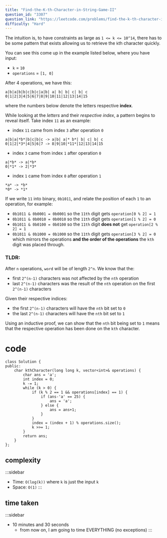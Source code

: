 ```yaml
---
title: "Find-the-K-th-Character-in-String-Game-II"
question_id: "3307"
question_link: "https://leetcode.com/problems/find-the-k-th-character-in-string-game-ii/"
difficulty: "Hard"
---
```


The intuition is, to have constraints as large as `1 <= k <= 10^14`,
there has to be some pattern that exists allowing us to retrieve the `k`th character quickly.

You can see this come up in the example listed below, where you have input:

- `k` = `10`
- `operations` = `[1, 0]`

After 4 operations, we have this:

```
a|b|a|b|b|c|b|c|a|b| a| b| b| c| b| c
0|1|2|3|4|5|6|7|8|9|10|11|12|13|14|15
```

where the numbers below denote the letters respective **index**.

While looking at the *letters* and their *respective index*, a pattern begins to reveal itself.
Take index `11` as an example:

- index `11` came from index `3` after operation `0`

```
a|b|a|*b*|b|c|b|c -> a|b| a|* b*| b| c| b| c
0|1|2|*3*|4|5|6|7 -> 8|9|10|*11*|12|13|14|15
```

- index `3` came from index `1` after operation `0`

```
a|*b* -> a|*b*
0|*1* -> 2|*3*
```

- index `1` came from index `0` after operation `1`

```
*a* -> *b* 
*0* -> *1* 
```

If we write `11` into binary, `0b1011`, and relate the position of each `1` to an operation, for example:

- `0b1011 & 0b0001 = 0b0001` so the `11th` digit gets `operation[0 % 2] = 1`
- `0b1011 & 0b0010 = 0b0010` so the `11th` digit gets `operation[1 % 2] = 0`
- `0b1011 & 0b0100 = 0b0100` so the `11th` digit **does not** get `operation[2 % 2] = 1`
- `0b1011 & 0b1000 = 0b1000` so the `11th` digit gets `operation[3 % 2] = 0`
which mirrors the operations **and the order of the operations** the `kth` digit was placed through.

### TLDR<span>:</span>

After `n` operations, `word` will be of length `2^n`. We know that the:

- first `2^(n-1)` characters was not affected by the `nth` operation
- last `2^(n-1)` characters was the result of the `nth` operation on the first `2^(n-1)` characters

Given their respective indices:

- the first `2^(n-1)` characters will have the `nth` bit set to `0`
- the last `2^(n-1)` characters will have the `nth` bit set to `1`

Using an inductive proof, we can show that the `nth` bit being set to `1` 
means that the respective operation has been done on the `kth` character.

# cod<span>e</span>

```{.cpp}
class Solution {
public:
    char kthCharacter(long long k, vector<int>& operations) {
        char ans = 'a';
        int index = 0;
        k -= 1;
        while (k > 0) {
            if (k % 2 == 1 && operations[index] == 1) {
                if (ans-'a' == 25) {
                    ans = 'a';
                } else {
                    ans = ans+1;
                }
            }
            index = (index + 1) % operations.size();
            k >>= 1;
        }
        return ans;
    }
};
```

## complexit<span>y</span>

:::sidebar
- Time: `O(log(k))` where `k` is just the input `k`
- Space: `O(1)`
:::

## time take<span>n</span>

:::sidebar
- 10 minutes and 30 seconds
    - from now on, I am going to time EVERYTHING (no exceptions)
:::

